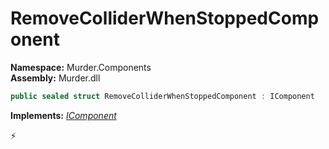 # RemoveColliderWhenStoppedComponent

**Namespace:** Murder.Components \
**Assembly:** Murder.dll

```csharp
public sealed struct RemoveColliderWhenStoppedComponent : IComponent
```

**Implements:** _[IComponent](../..//Bang/Components/IComponent.html)_



⚡